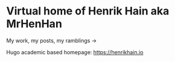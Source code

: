# Virtual home of Henrik Hain aka MrHenHan

My work, my posts, my ramblings -> 

Hugo academic based homepage: https://henrikhain.io
